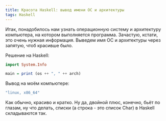 ```yaml
---
title: Красота Haskell: вывод имени ОС и архитектуры
tags: Haskell
---
```


Итак, понадобилось нам узнать операционную систему и архитектуру компьютера, на котором выполняется программа. Зачастую, кстати, это очень нужная информация. Выведем имя ОС и архитектуры через запятую, чтоб красивше было.

Решение на Haskell:
```haskell
import System.Info

main = print (os ++ ", " ++ arch)
```

Вывод на моём компьютере:
```bash
"linux, x86_64"
```

Как обычно, красиво и кратко. Ну да, двойной плюс, конечно, бьёт по глазам, ну что делать, списки (а строка - это список Char) в Haskell складываются так. 
